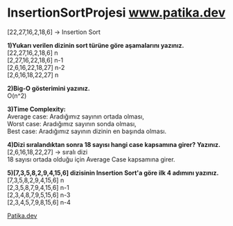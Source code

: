 # InsertionSortProjesi www.patika.dev
[22,27,16,2,18,6] -> Insertion Sort

**1)Yukarı verilen dizinin sort türüne göre aşamalarını yazınız.** <br/>
[22,27,16,2,18,6]    n <br/>
[2,27,16,22,18,6]    n-1 <br/>
[2,6,16,22,18,27]    n-2 <br/>
[2,6,16,18,22,27]    n



**2)Big-O gösterimini yazınız.** <br/>
O(n^2)


**3)Time Complexity:** <br/>
Average case: Aradığımız sayının ortada olması, <br/>
Worst case: Aradığımız sayının sonda olması, <br/>
Best case: Aradığımız sayının dizinin en başında olması. 


**4)Dizi sıralandıktan sonra 18 sayısı hangi case kapsamına girer? Yazınız.** <br/>
[2,6,16,18,22,27] -> sıralı dizi <br/>
18 sayısı ortada olduğu için Average Case kapsamına girer.


**5)[7,3,5,8,2,9,4,15,6] dizisinin Insertion Sort'a göre ilk 4 adımını yazınız.** <br/>
[7,3,5,8,2,9,4,15,6]    n <br/>
[2,3,5,8,7,9,4,15,6]    n-1 <br/>
[2,3,4,8,7,9,5,15,6]    n-3 <br/>
[2,3,4,5,7,9,8,15,6]    n-4 <br/>

[Patika.dev](https://www.patika.dev/tr)
